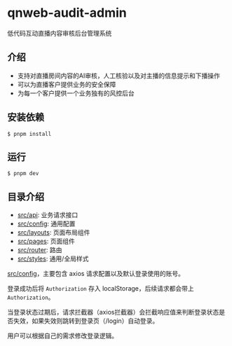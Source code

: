 # qnweb-audit-admin

低代码互动直播内容审核后台管理系统

## 介绍

* 支持对直播房间内容的AI审核，人工核验以及对主播的信息提示和下播操作
* 可以为直播客户提供业务的安全保障
* 为每一个客户提供一个业务独有的风控后台

## 安装依赖

```shell
$ pnpm install
```

## 运行

```shell
$ pnpm dev
```

## 目录介绍

* [src/api](./src/api): 业务请求接口
* [src/config](./src/config): 通用配置
* [src/layouts](./src/layouts): 页面布局组件
* [src/pages](./src/pages): 页面组件
* [src/router](./src/router): 路由
* [src/styles](./src/styles): 通用/全局样式

[src/config](./src/config)，主要包含 axios 请求配置以及默认登录使用的账号。

登录成功后将 `Authorization` 存入 localStorage，后续请求都会带上 `Authorization`。

当登录状态过期后，请求拦截器（axios拦截器）会拦截响应值来判断登录状态是否失效，如果失效则跳转到登录页（/login）自动登录。

用户可以根据自己的需求修改登录逻辑。
